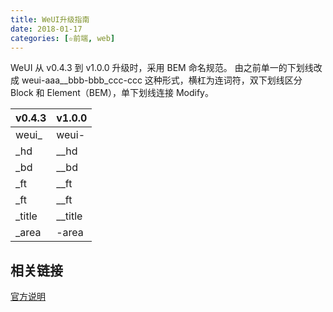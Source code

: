 ```yaml
---
title: WeUI升级指南
date: 2018-01-17
categories: [✫前端, web]
---
```


WeUI 从 v0.4.3 到 v1.0.0 升级时，采用 BEM 命名规范。
由之前单一的下划线改成 weui-aaa\_\_bbb-bbb_ccc-ccc 这种形式，横杠为连词符，双下划线区分 Block 和 Element（BEM），单下划线连接 Modify。

<!--more-->

| v0.4.3  | v1.0.0    |
| ------- | --------- |
| weui\_  | weui-     |
| \_hd    | \_\_hd    |
| \_bd    | \_\_bd    |
| \_ft    | \_\_ft    |
| \_ft    | \_\_ft    |
| \_title | \_\_title |
| \_area  | -area     |

## 相关链接

[官方说明](https://github.com/Tencent/weui/wiki/%E5%9C%A81.0.0%E5%9C%A8%E4%BB%A3%E7%A0%81%E5%B1%82%E9%9D%A2%E4%B8%8A%E5%81%9A%E4%BA%86%E5%93%AA%E4%BA%9B%E6%94%B9%E5%8F%98)
